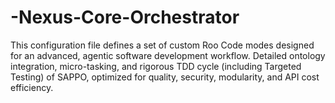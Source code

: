 # -Nexus-Core-Orchestrator
This configuration file defines a set of custom Roo Code modes designed for an advanced, agentic software development workflow. Detailed ontology integration, micro-tasking, and rigorous TDD cycle (including Targeted Testing) of SAPPO, optimized for quality, security, modularity, and API cost efficiency.
